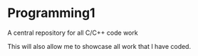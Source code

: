 # Programming1
A central repository for all C/C++ code work

This will also allow me to showcase all work that I have coded.
